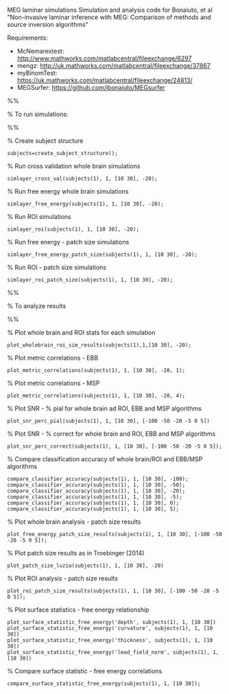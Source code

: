 MEG laminar simulations
Simulation and analysis code for Bonaiuto, et al
"Non-invasive laminar inference with MEG: Comparison of methods and source
inversion algorithms"

Requirements:
* McNemarextest: http://www.mathworks.com/matlabcentral/fileexchange/6297
* mengz: http://uk.mathworks.com/matlabcentral/fileexchange/37867
* myBinomTest: https://uk.mathworks.com/matlabcentral/fileexchange/24813/
* MEGSurfer: https://github.com/jbonaiuto/MEGsurfer


%%

% To run simulations:

%%

% Create subject structure

    subjects=create_subject_structure();


% Run cross validation whole brain simulations

    simlayer_cross_val(subjects(1), 1, [10 30], -20);


% Run free energy whole brain simulations

    simlayer_free_energy(subjects(1), 1, [10 30], -20);


% Run ROI simulations

    simlayer_roi(subjects(1), 1, [10 30], -20);


% Run free energy - patch size simulations

    simlayer_free_energy_patch_size(subjects(1), 1, [10 30], -20);


% Run ROI - patch size simulations
  
    simlayer_roi_patch_size(subjects(1), 1, [10 30], -20);


%% 

% To analyze results

%%


% Plot whole brain and ROI stats for each simulation

    plot_wholebrain_roi_sim_results(subjects(1),1,[10 30], -20);


% Plot metric correlations - EBB

    plot_metric_correlations(subjects(1), 1, [10 30], -20, 1);


% Plot metric correlations - MSP

    plot_metric_correlations(subjects(1), 1, [10 30], -20, 4);


% Plot SNR - % pial for whole brain ad ROI, EBB and MSP algorithms

    plot_snr_perc_pial(subjects(1), 1, [10 30], [-100 -50 -20 -5 0 5])


% Plot SNR - % correct for whole brain and ROI, EBB and MSP algorithms

    plot_snr_perc_correct(subjects(1), 1, [10 30], [-100 -50 -20 -5 0 5]);


% Compare classification accuracy of whole brain/ROI and EBB/MSP algorithms

    compare_classifier_accuracy(subjects(1), 1, [10 30], -100);
    compare_classifier_accuracy(subjects(1), 1, [10 30], -50);
    compare_classifier_accuracy(subjects(1), 1, [10 30], -20);
    compare_classifier_accuracy(subjects(1), 1, [10 30], -5);
    compare_classifier_accuracy(subjects(1), 1, [10 30], 0);
    compare_classifier_accuracy(subjects(1), 1, [10 30], 5);


% Plot whole brain analysis - patch size results

    plot_free_energy_patch_size_results(subjects(1), 1, [10 30], [-100 -50 -20 -5 0 5]);


% Plot patch size results as in Troebinger (2014)

    plot_patch_size_luzia(subjects(1), 1, [10 30], -20)


% Plot ROI analysis - patch size results

    plot_roi_patch_size_results(subjects(1), 1, [10 30], [-100 -50 -20 -5 0 5]);


% Plot surface statistics - free energy relationship

    plot_surface_statistic_free_energy('depth', subjects(1), 1, [10 30])
    plot_surface_statistic_free_energy('curvature', subjects(1), 1, [10 30])
    plot_surface_statistic_free_energy('thickness', subjects(1), 1, [10 30])
    plot_surface_statistic_free_energy('lead_field_norm', subjects(1), 1, [10 30])


% Compare surface statistic - free energy correlations

    compare_surface_statistic_free_energy(subjects(1), 1, [10 30]);
